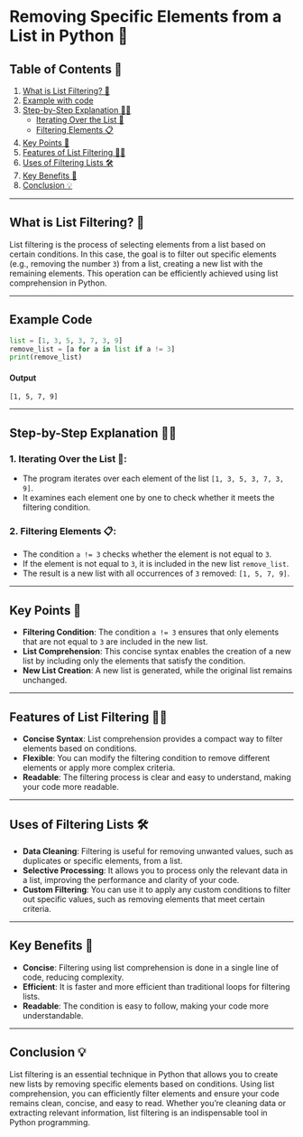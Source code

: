 # Removing Specific Elements from a List in Python 📝

## Table of Contents 📑
1. [What is List Filtering? 🤔](#what-is-list-filtering)
2. [Example with code](#Example-code)
3. [Step-by-Step Explanation 🚶‍♂️](#step-by-step-explanation)
   - [Iterating Over the List 🔄](#iterating-over-the-list)
   - [Filtering Elements 📋](#filtering-elements)
4. [Key Points 📝](#key-points)
5. [Features of List Filtering 🧑‍💻](#features-of-list-filtering)
6. [Uses of Filtering Lists 🛠️](#uses-of-filtering-lists)
7. [Key Benefits 🌟](#key-benefits)
8. [Conclusion 💡](#conclusion)

---

## What is List Filtering? 🤔

List filtering is the process of selecting elements from a list based on certain conditions. In this case, the goal is to filter out specific elements (e.g., removing the number `3`) from a list, creating a new list with the remaining elements. This operation can be efficiently achieved using list comprehension in Python.

---
## Example Code
```python
list = [1, 3, 5, 3, 7, 3, 9]
remove_list = [a for a in list if a != 3]
print(remove_list)
```
#### Output
`[1, 5, 7, 9]`

---
## Step-by-Step Explanation 🚶‍♂️

### 1. Iterating Over the List 🔄:
- The program iterates over each element of the list `[1, 3, 5, 3, 7, 3, 9]`.
- It examines each element one by one to check whether it meets the filtering condition.

### 2. Filtering Elements 📋:
- The condition `a != 3` checks whether the element is not equal to `3`.
- If the element is not equal to `3`, it is included in the new list `remove_list`.
- The result is a new list with all occurrences of `3` removed: `[1, 5, 7, 9]`.

---

## Key Points 📝

- **Filtering Condition**: The condition `a != 3` ensures that only elements that are not equal to `3` are included in the new list.
- **List Comprehension**: This concise syntax enables the creation of a new list by including only the elements that satisfy the condition.
- **New List Creation**: A new list is generated, while the original list remains unchanged.

---

## Features of List Filtering 🧑‍💻

- **Concise Syntax**: List comprehension provides a compact way to filter elements based on conditions.
- **Flexible**: You can modify the filtering condition to remove different elements or apply more complex criteria.
- **Readable**: The filtering process is clear and easy to understand, making your code more readable.

---

## Uses of Filtering Lists 🛠️

- **Data Cleaning**: Filtering is useful for removing unwanted values, such as duplicates or specific elements, from a list.
- **Selective Processing**: It allows you to process only the relevant data in a list, improving the performance and clarity of your code.
- **Custom Filtering**: You can use it to apply any custom conditions to filter out specific values, such as removing elements that meet certain criteria.

---

## Key Benefits 🌟

- **Concise**: Filtering using list comprehension is done in a single line of code, reducing complexity.
- **Efficient**: It is faster and more efficient than traditional loops for filtering lists.
- **Readable**: The condition is easy to follow, making your code more understandable.

---

## Conclusion 💡

List filtering is an essential technique in Python that allows you to create new lists by removing specific elements based on conditions. Using list comprehension, you can efficiently filter elements and ensure your code remains clean, concise, and easy to read. Whether you’re cleaning data or extracting relevant information, list filtering is an indispensable tool in Python programming.

